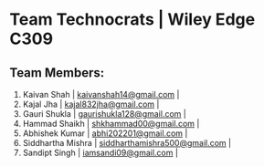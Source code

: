 # Team Technocrats | Wiley Edge C309

## Team Members:
1.	Kaivan Shah       | kaivanshah14@gmail.com         | 
2.	Kajal Jha         | kajal832jha@gmail.com          |
3.	Gauri Shukla      | gaurishukla128@gmail.com       |
4.	Hammad Shaikh     | shkhammad00@gmail.com          |
5.	Abhishek Kumar    | abhi202201@gmail.com           |
6.	Siddhartha Mishra | siddharthamishra500@gmail.com  |
7.	Sandipt Singh     | iamsandi09@gmail.com           |

